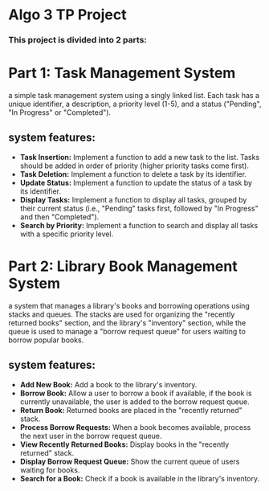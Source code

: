 # Algo 3 TP Project

### This project is divided into 2 parts:

# Part 1: Task Management System 
a simple task management system using a singly linked list. Each 
task has a unique identifier, a description, a priority level (1-5), and a status 
("Pending", "In Progress" or "Completed").

## system features:
* **Task Insertion:** Implement a function to add a new task to the list. Tasks 
should be added in order of priority (higher priority tasks come first).
* **Task Deletion:** Implement a function to delete a task by its identifier. 
* **Update Status:** Implement a function to update the status of a task by its 
identifier. 
* **Display Tasks:** Implement a function to display all tasks, grouped by their 
current status (i.e., "Pending" tasks first, followed by "In Progress" and then 
"Completed"). 
* **Search by Priority:** Implement a function to search and display all tasks 
with a specific priority level. 

# Part 2: Library Book Management System
a system that manages a library's books and borrowing operations using stacks 
and queues. The stacks are used for organizing the "recently returned books" section, and the library's "inventory" section, 
while the queue is used to manage a "borrow request queue" for users waiting to 
borrow popular books.

## system features:
* **Add New Book:** Add a book to the library's inventory.
*  **Borrow Book:** Allow a user to borrow a book if available, if the book is currently unavailable, the user is added to the borrow 
request queue. 
* **Return Book:** Returned books are placed in the "recently returned" stack. 
* **Process Borrow Requests:** When a book becomes available, process the next user in the borrow 
request queue. 
* **View Recently Returned Books:** Display books in the "recently returned" stack. 
* **Display Borrow Request Queue:** Show the current queue of users waiting for books. 
* **Search for a Book:** Check if a book is available in the library's inventory. 
